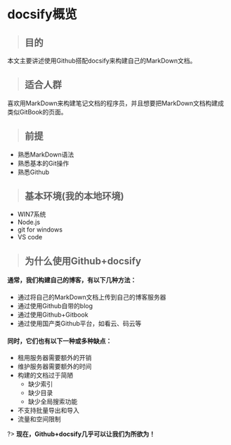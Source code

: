 # docsify概览

> ## 目的

本文主要讲述使用Github搭配docsify来构建自己的MarkDown文档。

> ## 适合人群

喜欢用MarkDown来构建笔记文档的程序员，并且想要把MarkDown文档构建成类似GitBook的页面。

> ## 前提

- 熟悉MarkDown语法
- 熟悉基本的Git操作
- 熟悉Github

> ## 基本环境(我的本地环境)

- WIN7系统
- Node.js
- git for windows
- VS code

> ## 为什么使用Github+docsify

#### 通常，我们构建自己的博客，有以下几种方法：

- 通过将自己的MarkDown文档上传到自己的博客服务器
- 通过使用Github自带的blog
- 通过使用Github+Gitbook
- 通过使用国产类Github平台，如看云、码云等

#### 同时，它们也有以下一种或多种缺点：

- 租用服务器需要额外的开销
- 维护服务器需要额外的时间
- 构建的文档过于简陋
  - 缺少索引
  - 缺少目录
  - 缺少全局搜索功能
- 不支持批量导出和导入
- 流量和空间限制

?> **现在，Github+docsify几乎可以让我们为所欲为！**
